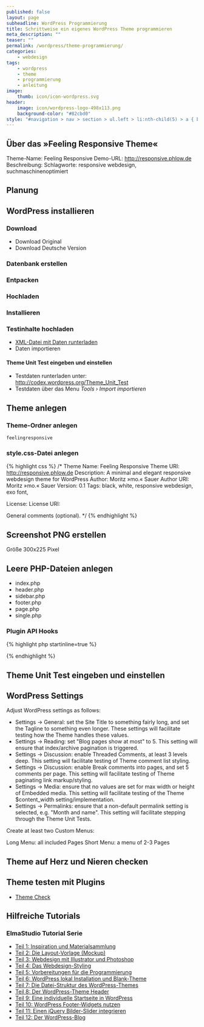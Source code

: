 ```yaml
---
published: false
layout: page
subheadline: WordPress Programmierung
title: Schrittweise ein eigenes WordPress Theme programmieren
meta_description: ""
teaser: ""
permalink: /wordpress/theme-programmierung/
categories:
    - webdesign
tags:
    - wordpress
    - theme
    - programmierung
    - anleitung
image:
    thumb: icon/icon-wordpress.svg
header:
    image: icon/wordpress-logo-498x113.png
    background-color: "#82cbd0"
style: "#navigation > nav > section > ul.left > li:nth-child(5) > a { background: #82cbd0; color: #fff; }"
---
```



## Über das »Feeling Responsive Theme«

Theme-Name: Feeling Responsive
Demo-URL: <http://responsive.phlow.de>
Beschreibung:
Schlagworte: responsive webdesign, suchmaschinenoptimiert




## Planung

## WordPress installieren

### Download
* Download Original
* Download Deutsche Version

### Datenbank erstellen

### Entpacken

### Hochladen

### Installieren

### Testinhalte hochladen
- [XML-Datei mit Daten runterladen](http://codex.wordpress.org/Theme_Unit_Test)
- Daten importieren

#### Theme Unit Test eingeben und einstellen
- Testdaten runterladen unter: <http://codex.wordpress.org/Theme_Unit_Test>
- Testdaten über das Menu *Tools › Import importieren*



## Theme anlegen

### Theme-Ordner anlegen
`feelingresponsive`

### style.css-Datei anlegen

{% highlight css %}
/*
Theme Name: Feeling Responsive
Theme URI: http://responsive.phlow.de
Description: A minimal and elegant responsive webdesign theme for WordPress
Author: Moritz »mo.« Sauer
Author URI: Moritz »mo.« Sauer
Version: 0.1
Tags: black, white, responsive webdesign, exo font, 

License:
License URI:

General comments (optional).
*/
{% endhighlight %}

## Screenshot PNG erstellen
Größe 300x225 Pixel

## Leere PHP-Dateien anlegen
* index.php
* header.php
* sidebar.php
* footer.php
* page.php
* single.php

### Plugin API Hooks
{% highlight php startinline=true %}
<?php wp_header(); ?> 
<?php wp_header(); ?> 
</head>
<?php wp_footer(); ?> 
<?php wp_footer(); ?> 
</html>
{% endhighlight %}

## Theme Unit Test eingeben und einstellen


## WordPress Settings
Adjust WordPress settings as follows:
* Settings -> General: set the Site Title to something fairly long, and set the Tagline to something even longer. These settings will facilitate testing how the Theme handles these values.
* Settings -> Reading: set "Blog pages show at most" to 5. This setting will ensure that index/archive pagination is triggered.
* Settings -> Discussion: enable Threaded Comments, at least 3 levels deep. This setting will facilitate testing of Theme comment list styling.
* Settings -> Discussion: enable Break comments into pages, and set 5 comments per page. This setting will facilitate testing of Theme paginating link markup/styling.
* Settings -> Media: ensure that no values are set for max width or height of Embedded media. This setting will facilitate testing of the Theme $content_width setting/implementation.
* Settings -> Permalinks: ensure that a non-default permalink setting is selected, e.g. "Month and name". This setting will facilitate stepping through the Theme Unit Tests.

Create at least two Custom Menus:

Long Menu: all included Pages
Short Menu: a menu of 2-3 Pages


## Theme auf Herz und Nieren checken

## Theme testen mit Plugins
* [Theme Check](https://wordpress.org/plugins/theme-check/)


## Hilfreiche Tutorials

### ElmaStudio Tutorial Serie

* [Teil 1: Inspiration und Materialsammlung](http://www.elmastudio.de/tutorials/webseite-entsteht-teil-1-inspiration-materialsammlung/)
* [Teil 2: Die Layout-Vorlage (Mockup)](http://www.elmastudio.de/tutorials/eine-neue-webseite-entsteht-teil-2-die-layout-vorlage-mockup/)
* [Teil 3: Webdesign mit Illustrator und Photoshop](http://www.elmastudio.de/tutorials/webseite-entsteht-teil-3-webdesign-illustrator-photoshop/)
* [Teil 4: Das Webdesign-Styling](http://www.elmastudio.de/tutorials/eine-neue-webseite-entsteht-teil-4-das-webdesign-styling/)
* [Teil 5: Vorbereitungen für die Programmierung](http://www.elmastudio.de/tutorials/eine-neue-webseite-entsteht-teil-5-vorbereitungen-programmierung/)
* [Teil 6: WordPress lokal Installation und Blank-Theme](http://www.elmastudio.de/wordpress/webseite-entsteht-teil-6-wordpress-lokal-installation-blank-theme/)
* [Teil 7: Die Datei-Struktur des WordPress-Themes](http://www.elmastudio.de/wordpress/eine-neue-webseite-entsteht-teil-7-die-datei-struktur-des-wordpress-themes/)
* [Teil 8: Der WordPress-Theme Header](http://www.elmastudio.de/wordpress/neue-webseite-entsteht-teil8-wordpress-theme-header/)
* [Teil 9: Eine indi­vi­du­elle Startseite in WordPress](http://www.elmastudio.de/wordpress/neue-webseite-entsteht-teil-9-individuelle-startseite-wordpress/)
* [Teil 10: WordPress Footer-Widgets nutzen](http://www.elmastudio.de/wordpress/neue-webseite-entsteht-teil-10-footer-widgets/)
* [Teil 11: Einen jQuery Bilder-Slider integrieren](http://www.elmastudio.de/wordpress/eine-neue-webseite-entsteht-teil-11-jquery-bilder-slider/)
* [Teil 12: Der WordPress-Blog](http://www.elmastudio.de/wordpress/neue-webseite-entsteht-teil-12-wordpress-blog/)

